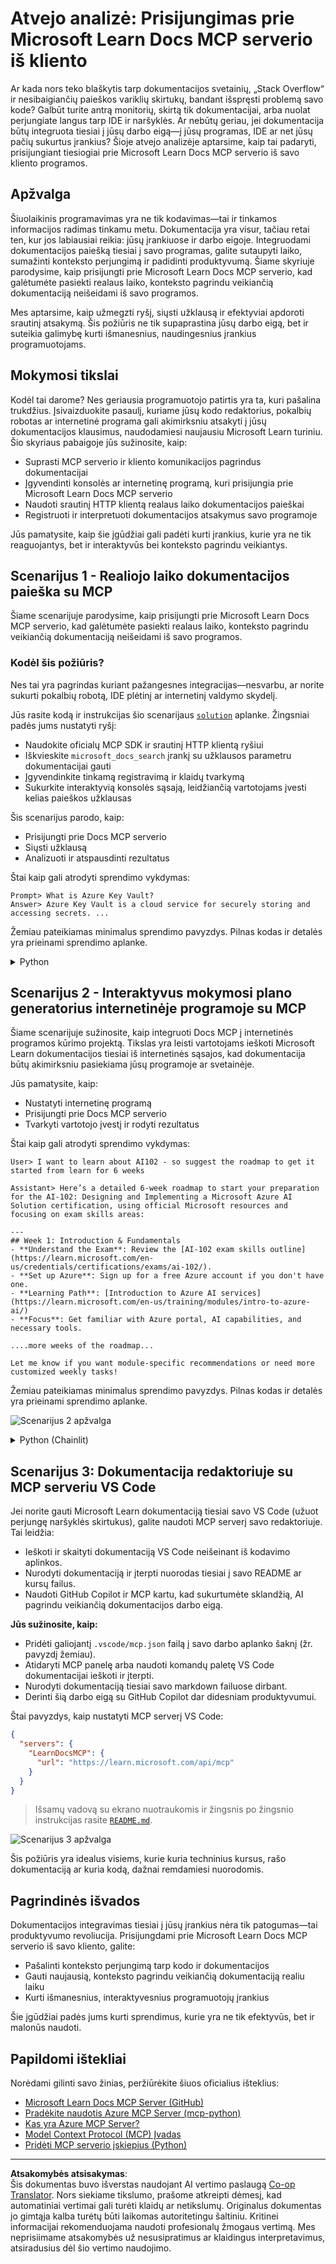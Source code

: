 <!--
CO_OP_TRANSLATOR_METADATA:
{
  "original_hash": "4319d291c9d124ecafea52b3d04bfa0e",
  "translation_date": "2025-08-26T18:35:55+00:00",
  "source_file": "09-CaseStudy/docs-mcp/README.md",
  "language_code": "lt"
}
-->
# Atvejo analizė: Prisijungimas prie Microsoft Learn Docs MCP serverio iš kliento

Ar kada nors teko blaškytis tarp dokumentacijos svetainių, „Stack Overflow“ ir nesibaigiančių paieškos variklių skirtukų, bandant išspręsti problemą savo kode? Galbūt turite antrą monitorių, skirtą tik dokumentacijai, arba nuolat perjungiate langus tarp IDE ir naršyklės. Ar nebūtų geriau, jei dokumentacija būtų integruota tiesiai į jūsų darbo eigą—į jūsų programas, IDE ar net jūsų pačių sukurtus įrankius? Šioje atvejo analizėje aptarsime, kaip tai padaryti, prisijungiant tiesiogiai prie Microsoft Learn Docs MCP serverio iš savo kliento programos.

## Apžvalga

Šiuolaikinis programavimas yra ne tik kodavimas—tai ir tinkamos informacijos radimas tinkamu metu. Dokumentacija yra visur, tačiau retai ten, kur jos labiausiai reikia: jūsų įrankiuose ir darbo eigoje. Integruodami dokumentacijos paiešką tiesiai į savo programas, galite sutaupyti laiko, sumažinti konteksto perjungimą ir padidinti produktyvumą. Šiame skyriuje parodysime, kaip prisijungti prie Microsoft Learn Docs MCP serverio, kad galėtumėte pasiekti realaus laiko, konteksto pagrindu veikiančią dokumentaciją neišeidami iš savo programos.

Mes aptarsime, kaip užmegzti ryšį, siųsti užklausą ir efektyviai apdoroti srautinį atsakymą. Šis požiūris ne tik supaprastina jūsų darbo eigą, bet ir suteikia galimybę kurti išmanesnius, naudingesnius įrankius programuotojams.

## Mokymosi tikslai

Kodėl tai darome? Nes geriausia programuotojo patirtis yra ta, kuri pašalina trukdžius. Įsivaizduokite pasaulį, kuriame jūsų kodo redaktorius, pokalbių robotas ar internetinė programa gali akimirksniu atsakyti į jūsų dokumentacijos klausimus, naudodamiesi naujausiu Microsoft Learn turiniu. Šio skyriaus pabaigoje jūs sužinosite, kaip:

- Suprasti MCP serverio ir kliento komunikacijos pagrindus dokumentacijai
- Įgyvendinti konsolės ar internetinę programą, kuri prisijungia prie Microsoft Learn Docs MCP serverio
- Naudoti srautinį HTTP klientą realaus laiko dokumentacijos paieškai
- Registruoti ir interpretuoti dokumentacijos atsakymus savo programoje

Jūs pamatysite, kaip šie įgūdžiai gali padėti kurti įrankius, kurie yra ne tik reaguojantys, bet ir interaktyvūs bei konteksto pagrindu veikiantys.

## Scenarijus 1 - Realiojo laiko dokumentacijos paieška su MCP

Šiame scenarijuje parodysime, kaip prisijungti prie Microsoft Learn Docs MCP serverio, kad galėtumėte pasiekti realaus laiko, konteksto pagrindu veikiančią dokumentaciją neišeidami iš savo programos.

### Kodėl šis požiūris?
Nes tai yra pagrindas kuriant pažangesnes integracijas—nesvarbu, ar norite sukurti pokalbių robotą, IDE plėtinį ar internetinį valdymo skydelį.

Jūs rasite kodą ir instrukcijas šio scenarijaus [`solution`](./solution/README.md) aplanke. Žingsniai padės jums nustatyti ryšį:
- Naudokite oficialų MCP SDK ir srautinį HTTP klientą ryšiui
- Iškvieskite `microsoft_docs_search` įrankį su užklausos parametru dokumentacijai gauti
- Įgyvendinkite tinkamą registravimą ir klaidų tvarkymą
- Sukurkite interaktyvią konsolės sąsają, leidžiančią vartotojams įvesti kelias paieškos užklausas

Šis scenarijus parodo, kaip:
- Prisijungti prie Docs MCP serverio
- Siųsti užklausą
- Analizuoti ir atspausdinti rezultatus

Štai kaip gali atrodyti sprendimo vykdymas:

```
Prompt> What is Azure Key Vault?
Answer> Azure Key Vault is a cloud service for securely storing and accessing secrets. ...
```

Žemiau pateikiamas minimalus sprendimo pavyzdys. Pilnas kodas ir detalės yra prieinami sprendimo aplanke.

<details>
<summary>Python</summary>

```python
import asyncio
from mcp.client.streamable_http import streamablehttp_client
from mcp import ClientSession

async def main():
    async with streamablehttp_client("https://learn.microsoft.com/api/mcp") as (read_stream, write_stream, _):
        async with ClientSession(read_stream, write_stream) as session:
            await session.initialize()
            result = await session.call_tool("microsoft_docs_search", {"query": "Azure Functions best practices"})
            print(result.content)

if __name__ == "__main__":
    asyncio.run(main())
```

- Pilną įgyvendinimą ir registravimą rasite [`scenario1.py`](../../../../09-CaseStudy/docs-mcp/solution/python/scenario1.py).
- Diegimo ir naudojimo instrukcijas rasite [`README.md`](./solution/python/README.md) faile tame pačiame aplanke.
</details>

## Scenarijus 2 - Interaktyvus mokymosi plano generatorius internetinėje programoje su MCP

Šiame scenarijuje sužinosite, kaip integruoti Docs MCP į internetinės programos kūrimo projektą. Tikslas yra leisti vartotojams ieškoti Microsoft Learn dokumentacijos tiesiai iš internetinės sąsajos, kad dokumentacija būtų akimirksniu pasiekiama jūsų programoje ar svetainėje.

Jūs pamatysite, kaip:
- Nustatyti internetinę programą
- Prisijungti prie Docs MCP serverio
- Tvarkyti vartotojo įvestį ir rodyti rezultatus

Štai kaip gali atrodyti sprendimo vykdymas:

```
User> I want to learn about AI102 - so suggest the roadmap to get it started from learn for 6 weeks

Assistant> Here’s a detailed 6-week roadmap to start your preparation for the AI-102: Designing and Implementing a Microsoft Azure AI Solution certification, using official Microsoft resources and focusing on exam skills areas:

---
## Week 1: Introduction & Fundamentals
- **Understand the Exam**: Review the [AI-102 exam skills outline](https://learn.microsoft.com/en-us/credentials/certifications/exams/ai-102/).
- **Set up Azure**: Sign up for a free Azure account if you don't have one.
- **Learning Path**: [Introduction to Azure AI services](https://learn.microsoft.com/en-us/training/modules/intro-to-azure-ai/)
- **Focus**: Get familiar with Azure portal, AI capabilities, and necessary tools.

....more weeks of the roadmap...

Let me know if you want module-specific recommendations or need more customized weekly tasks!
```

Žemiau pateikiamas minimalus sprendimo pavyzdys. Pilnas kodas ir detalės yra prieinami sprendimo aplanke.

![Scenarijus 2 apžvalga](../../../../translated_images/scenario2.0c92726d5cd81f68238e5ba65f839a0b300d5b74b8ca7db28bc8f900c3e7d037.lt.png)

<details>
<summary>Python (Chainlit)</summary>

Chainlit yra sistema, skirta kurti pokalbių AI internetines programas. Ji leidžia lengvai kurti interaktyvius pokalbių robotus ir asistentus, kurie gali iškviesti MCP įrankius ir realiu laiku rodyti rezultatus. Tai idealu greitam prototipų kūrimui ir vartotojui patogioms sąsajoms.

```python
import chainlit as cl
import requests

MCP_URL = "https://learn.microsoft.com/api/mcp"

@cl.on_message
def handle_message(message):
    query = {"question": message}
    response = requests.post(MCP_URL, json=query)
    if response.ok:
        result = response.json()
        cl.Message(content=result.get("answer", "No answer found.")).send()
    else:
        cl.Message(content="Error: " + response.text).send()
```

- Pilną įgyvendinimą rasite [`scenario2.py`](../../../../09-CaseStudy/docs-mcp/solution/python/scenario2.py).
- Nustatymo ir vykdymo instrukcijas rasite [`README.md`](./solution/python/README.md).
</details>

## Scenarijus 3: Dokumentacija redaktoriuje su MCP serveriu VS Code

Jei norite gauti Microsoft Learn dokumentaciją tiesiai savo VS Code (užuot perjungę naršyklės skirtukus), galite naudoti MCP serverį savo redaktoriuje. Tai leidžia:
- Ieškoti ir skaityti dokumentaciją VS Code neišeinant iš kodavimo aplinkos.
- Nurodyti dokumentaciją ir įterpti nuorodas tiesiai į savo README ar kursų failus.
- Naudoti GitHub Copilot ir MCP kartu, kad sukurtumėte sklandžią, AI pagrindu veikiančią dokumentacijos darbo eigą.

**Jūs sužinosite, kaip:**
- Pridėti galiojantį `.vscode/mcp.json` failą į savo darbo aplanko šaknį (žr. pavyzdį žemiau).
- Atidaryti MCP panelę arba naudoti komandų paletę VS Code dokumentacijai ieškoti ir įterpti.
- Nurodyti dokumentaciją tiesiai savo markdown failuose dirbant.
- Derinti šią darbo eigą su GitHub Copilot dar didesniam produktyvumui.

Štai pavyzdys, kaip nustatyti MCP serverį VS Code:

```json
{
  "servers": {
    "LearnDocsMCP": {
      "url": "https://learn.microsoft.com/api/mcp"
    }
  }
}
```

</details>

> Išsamų vadovą su ekrano nuotraukomis ir žingsnis po žingsnio instrukcijas rasite [`README.md`](./solution/scenario3/README.md).

![Scenarijus 3 apžvalga](../../../../translated_images/step4-prompt-chat.12187bb001605efc5077992b621f0fcd1df12023c5dce0464f8eb8f3d595218f.lt.png)

Šis požiūris yra idealus visiems, kurie kuria techninius kursus, rašo dokumentaciją ar kuria kodą, dažnai remdamiesi nuorodomis.

## Pagrindinės išvados

Dokumentacijos integravimas tiesiai į jūsų įrankius nėra tik patogumas—tai produktyvumo revoliucija. Prisijungdami prie Microsoft Learn Docs MCP serverio iš savo kliento, galite:

- Pašalinti konteksto perjungimą tarp kodo ir dokumentacijos
- Gauti naujausią, konteksto pagrindu veikiančią dokumentaciją realiu laiku
- Kurti išmanesnius, interaktyvesnius programuotojų įrankius

Šie įgūdžiai padės jums kurti sprendimus, kurie yra ne tik efektyvūs, bet ir malonūs naudoti.

## Papildomi ištekliai

Norėdami gilinti savo žinias, peržiūrėkite šiuos oficialius išteklius:

- [Microsoft Learn Docs MCP Server (GitHub)](https://github.com/MicrosoftDocs/mcp)
- [Pradėkite naudotis Azure MCP Server (mcp-python)](https://learn.microsoft.com/en-us/azure/developer/azure-mcp-server/get-started#create-the-python-app)
- [Kas yra Azure MCP Server?](https://learn.microsoft.com/en-us/azure/developer/azure-mcp-server/)
- [Model Context Protocol (MCP) Įvadas](https://modelcontextprotocol.io/introduction)
- [Pridėti MCP serverio įskiepius (Python)](https://learn.microsoft.com/en-us/semantic-kernel/concepts/plugins/adding-mcp-plugins)

---

**Atsakomybės atsisakymas**:  
Šis dokumentas buvo išverstas naudojant AI vertimo paslaugą [Co-op Translator](https://github.com/Azure/co-op-translator). Nors siekiame tikslumo, prašome atkreipti dėmesį, kad automatiniai vertimai gali turėti klaidų ar netikslumų. Originalus dokumentas jo gimtąja kalba turėtų būti laikomas autoritetingu šaltiniu. Kritinei informacijai rekomenduojama naudoti profesionalų žmogaus vertimą. Mes neprisiimame atsakomybės už nesusipratimus ar klaidingus interpretavimus, atsiradusius dėl šio vertimo naudojimo.